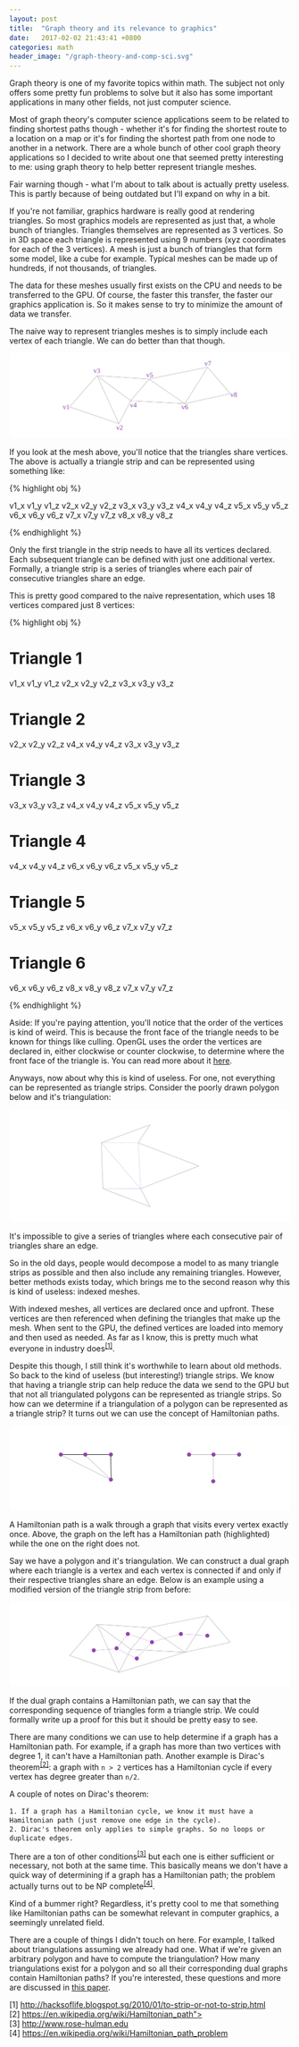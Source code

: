 ```yaml
---
layout: post
title:  "Graph theory and its relevance to graphics"
date:   2017-02-02 21:43:41 +0800
categories: math
header_image: "/graph-theory-and-comp-sci.svg"
---
```

Graph theory is one of my favorite topics within math. The subject not only offers some pretty fun problems to solve but it also has some important applications in many other fields, not just computer science.

Most of graph theory's computer science applications seem to be related to finding shortest paths though - whether it's for finding the shortest route to a location on a map or it's for finding the shortest path from one node to another in a network. There are a whole bunch of other cool graph theory applications so I decided to write about one that seemed pretty interesting to me: using graph theory to help better represent triangle meshes.

<!-- read more -->

Fair warning though - what I'm about to talk about is actually pretty useless. This is partly because of being outdated but I'll expand on why in a bit.

If you're not familiar, graphics hardware is really good at rendering triangles. So most graphics models are represented as just that, a whole bunch of triangles. Triangles themselves are represented as 3 vertices. So in 3D space each triangle is represented using 9 numbers (xyz coordinates for each of the 3 vertices). A mesh is just a bunch of triangles that form some model, like a cube for example. Typical meshes can be made up of hundreds, if not thousands, of triangles.

The data for these meshes usually first exists on the CPU and needs to be transferred to the GPU. Of course, the faster this transfer, the faster our graphics application is. So it makes sense to try to minimize the amount of data we transfer.

The naive way to represent triangles meshes is to simply include each vertex of each triangle. We can do better than that though.

![Example of a triangle strip](/assets/img/graph_theory_and_comp_sci/triangle_strip.svg)

If you look at the mesh above, you'll notice that the triangles share vertices. The above is actually a triangle strip and can be represented using something like:

{% highlight obj %}

v1_x v1_y v1_z
v2_x v2_y v2_z
v3_x v3_y v3_z
v4_x v4_y v4_z
v5_x v5_y v5_z
v6_x v6_y v6_z
v7_x v7_y v7_z
v8_x v8_y v8_z

{% endhighlight %}

Only the first triangle in the strip needs to have all its vertices declared. Each subsequent triangle can be defined with just one additional vertex. Formally, a triangle strip is a series of triangles where each pair of consecutive triangles share an edge.

This is pretty good compared to the naive representation, which uses 18 vertices compared just 8 vertices:

{% highlight obj %}

# Triangle 1
v1_x v1_y v1_z
v2_x v2_y v2_z
v3_x v3_y v3_z

# Triangle 2
v2_x v2_y v2_z
v4_x v4_y v4_z
v3_x v3_y v3_z

# Triangle 3
v3_x v3_y v3_z
v4_x v4_y v4_z
v5_x v5_y v5_z

# Triangle 4
v4_x v4_y v4_z
v6_x v6_y v6_z
v5_x v5_y v5_z

# Triangle 5
v5_x v5_y v5_z
v6_x v6_y v6_z
v7_x v7_y v7_z

# Triangle 6
v6_x v6_y v6_z
v8_x v8_y v8_z
v7_x v7_y v7_z

{% endhighlight %}

Aside: If you're paying attention, you'll notice that the order of the vertices is kind of weird. This is because the front face of the triangle needs to be known for things like culling. OpenGL uses the order the vertices are declared in, either clockwise or counter clockwise, to determine where the front face of the triangle is. You can read more about it <a traget="_blank" href="https://www.khronos.org/opengl/wiki/Face_Culling">here</a>.

Anyways, now about why this is kind of useless. For one, not everything can be represented as triangle strips. Consider the poorly drawn polygon below and it's triangulation:

![Non triangle strip polygon](/assets/img/graph_theory_and_comp_sci/polygon.svg)

It's impossible to give a series of triangles where each consecutive pair of triangles share an edge.

So in the old days, people would decompose a model to as many triangle strips as possible and then also include any remaining triangles. However, better methods exists today, which brings me to the second reason why this is kind of useless: indexed meshes.

With indexed meshes, all vertices are declared once and upfront. These vertices are then referenced when defining the triangles that make up the mesh. When sent to the GPU, the defined vertices are loaded into memory and then used as needed. As far as I know, this is pretty much what everyone in industry does<sup>[[1]](#citation-1)</sup>.

Despite this though, I still think it's worthwhile to learn about old methods. So back to the kind of useless (but interesting!) triangle strips. We know that having a triangle strip can help reduce the data we send to the GPU but that not all triangulated polygons can be represented as triangle strips. So how can we determine if a triangulation of a polygon can be represented as a triangle strip? It turns out we can use the concept of Hamiltonian paths.

![Examples of graph with and without Hamiltonian paths](/assets/img/graph_theory_and_comp_sci/graphs.svg)

A Hamiltonian path is a walk through a graph that visits every vertex exactly once. Above, the graph on the left has a Hamiltonian path (highlighted) while the one on the right does not.

Say we have a polygon and it's triangulation. We can construct a dual graph where each triangle is a vertex and each vertex is connected if and only if their respective triangles share an edge. Below is an example using a modified version of the triangle strip from before:

![Example of a triangle strip](/assets/img/graph_theory_and_comp_sci/dual.svg)

If the dual graph contains a Hamiltonian path, we can say that the corresponding sequence of triangles form a triangle strip. We could formally write up a proof for this but it should be pretty easy to see.

There are many conditions we can use to help determine if a graph has a Hamiltonian path. For example, if a graph has more than two vertices with degree 1, it can't have a Hamiltonian path. Another example is Dirac's theorem<sup>[[2]](#citation-2)</sup>: a graph with `n > 2` vertices has a Hamiltonian cycle if every vertex has degree greater than `n/2`.

A couple of notes on Dirac's theorem:

    1. If a graph has a Hamiltonian cycle, we know it must have a Hamiltonian path (just remove one edge in the cycle).
    2. Dirac's theorem only applies to simple graphs. So no loops or duplicate edges.

There are a ton of other conditions<sup>[[3]](#citation-3)</sup> but each one is either sufficient or necessary, not both at the same time. This basically means we don't have a quick way of determining if a graph has a Hamiltonian path; the problem actually turns out to be NP complete<sup>[[4]](#citation-4)</sup>.

Kind of a bummer right? Regardless, it's pretty cool to me that something like Hamiltonian paths can be somewhat relevant in computer graphics, a seemingly unrelated field.

There are a couple of things I didn't touch on here. For example, I talked about triangulations assuming we already had one. What if we're given an arbitrary polygon and have to compute the triangulation? How many triangulations exist for a polygon and so all their corresponding dual graphs contain Hamiltonian paths? If you're interested, these questions and more are discussed in <a traget="_blank" href="https://www.palfrader.org/research/misc/2011-tristrips.pdf">this paper</a>.

[1] <a name="citation-1" traget="_blank" href="http://hacksoflife.blogspot.sg/2010/01/to-strip-or-not-to-strip.html">http://hacksoflife.blogspot.sg/2010/01/to-strip-or-not-to-strip.html</a><br />
[2] <a name="citation-2" traget="_blank" href="https://en.wikipedia.org/wiki/Hamiltonian_path#Bondy.E2.80.93Chv.C3.A1tal_theorem">https://en.wikipedia.org/wiki/Hamiltonian_path"></a><br />
[3] <a name="citation-3" traget="_blank" href="http://www.rose-hulman.edu/mathjournal/archives/2000/vol1-n1/paper4/v1n1-4pd.PDF">http://www.rose-hulman.edu</a><br />
[4] <a name="citation-4" traget="_blank" href="https://en.wikipedia.org/wiki/Hamiltonian_path_problem">https://en.wikipedia.org/wiki/Hamiltonian_path_problem</a><br />


